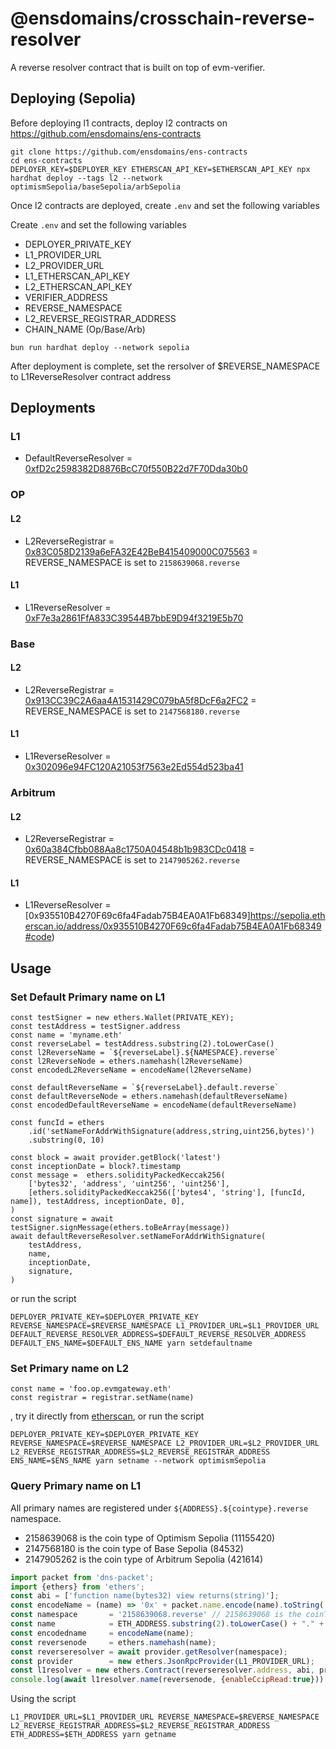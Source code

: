 # @ensdomains/crosschain-reverse-resolver

A reverse resolver contract that is built on top of evm-verifier.

## Deploying (Sepolia)

Before deploying l1 contracts, deploy l2 contracts on https://github.com/ensdomains/ens-contracts

```
git clone https://github.com/ensdomains/ens-contracts
cd ens-contracts
DEPLOYER_KEY=$DEPLOYER_KEY ETHERSCAN_API_KEY=$ETHERSCAN_API_KEY npx hardhat deploy --tags l2 --network optimismSepolia/baseSepolia/arbSepolia
```

Once l2 contracts are deployed, create `.env` and set the following variables

Create `.env` and set the following variables

- DEPLOYER_PRIVATE_KEY
- L1_PROVIDER_URL
- L2_PROVIDER_URL
- L1_ETHERSCAN_API_KEY
- L2_ETHERSCAN_API_KEY
- VERIFIER_ADDRESS
- REVERSE_NAMESPACE
- L2_REVERSE_REGISTRAR_ADDRESS
- CHAIN_NAME (Op/Base/Arb)
```
bun run hardhat deploy --network sepolia
```

After deployment is complete, set the rersolver of $REVERSE_NAMESPACE to L1ReverseResolver contract address

## Deployments

### L1

- DefaultReverseResolver = [0xfD2c2598382D8876BcC70f550B22d7F70Dda30b0](https://sepolia.etherscan.io/address/0xfD2c2598382D8876BcC70f550B22d7F70Dda30b0#code
)

### OP
#### L2
- L2ReverseRegistrar = [0x83C058D2139a6eFA32E42BeB415409000C075563](https://sepolia-optimism.etherscan.io/address/0x83C058D2139a6eFA32E42BeB415409000C075563#code
) = REVERSE_NAMESPACE is set to `2158639068.reverse`
#### L1
- L1ReverseResolver = [0xF7e3a2861FfA833C39544B7bbE9D94f3219E5b70](https://sepolia.etherscan.io/address/0xF7e3a2861FfA833C39544B7bbE9D94f3219E5b70#code)

### Base

#### L2
- L2ReverseRegistrar = [0x913CC39C2A6aa4A1531429C079bA5f8DcF6a2FC2](https://sepolia.basescan.org/address/0x913CC39C2A6aa4A1531429C079bA5f8DcF6a2FC2#code) = REVERSE_NAMESPACE is set to `2147568180.reverse`
#### L1
- L1ReverseResolver = [0x302096e94FC120A21053f7563e2Ed554d523ba41](https://sepolia.etherscan.io/address/0x302096e94FC120A21053f7563e2Ed554d523ba41#code
)

### Arbitrum

#### L2
- L2ReverseRegistrar = [0x60a384Cfbb088Aa8c1750A04548b1b983CDc0418](https://sepolia.arbiscan.io/address/0x60a384Cfbb088Aa8c1750A04548b1b983CDc0418#code
) = REVERSE_NAMESPACE is set to `2147905262.reverse`
#### L1
- L1ReverseResolver = [0x935510B4270F69c6fa4Fadab75B4EA0A1Fb68349]https://sepolia.etherscan.io/address/0x935510B4270F69c6fa4Fadab75B4EA0A1Fb68349#code)


## Usage

### Set Default Primary name on L1

```
const testSigner = new ethers.Wallet(PRIVATE_KEY); 
const testAddress = testSigner.address
const name = 'myname.eth'
const reverseLabel = testAddress.substring(2).toLowerCase()
const l2ReverseName = `${reverseLabel}.${NAMESPACE}.reverse`
const l2ReverseNode = ethers.namehash(l2ReverseName)
const encodedL2ReverseName = encodeName(l2ReverseName)

const defaultReverseName = `${reverseLabel}.default.reverse`
const defaultReverseNode = ethers.namehash(defaultReverseName)
const encodedDefaultReverseName = encodeName(defaultReverseName)

const funcId = ethers
    .id('setNameForAddrWithSignature(address,string,uint256,bytes)')
    .substring(0, 10)

const block = await provider.getBlock('latest')
const inceptionDate = block?.timestamp
const message =  ethers.solidityPackedKeccak256(
    ['bytes32', 'address', 'uint256', 'uint256'],
    [ethers.solidityPackedKeccak256(['bytes4', 'string'], [funcId, name]), testAddress, inceptionDate, 0],
)
const signature = await testSigner.signMessage(ethers.toBeArray(message))    
await defaultReverseResolver.setNameForAddrWithSignature(
    testAddress,
    name,
    inceptionDate,
    signature,
)
```

or run the script
```
DEPLOYER_PRIVATE_KEY=$DEPLOYER_PRIVATE_KEY REVERSE_NAMESPACE=$REVERSE_NAMESPACE L1_PROVIDER_URL=$L1_PROVIDER_URL DEFAULT_REVERSE_RESOLVER_ADDRESS=$DEFAULT_REVERSE_RESOLVER_ADDRESS DEFAULT_ENS_NAME=$DEFAULT_ENS_NAME yarn setdefaultname
```


### Set Primary name on L2

```
const name = 'foo.op.evmgateway.eth'
const registrar = registrar.setName(name)
```

, try it directly from [etherscan](https://goerli.etherscan.io/address/0xeEB5832Ea8732f7EF06d468E40F562c9D7347795), or run the script
```
DEPLOYER_PRIVATE_KEY=$DEPLOYER_PRIVATE_KEY REVERSE_NAMESPACE=$REVERSE_NAMESPACE L2_PROVIDER_URL=$L2_PROVIDER_URL L2_REVERSE_REGISTRAR_ADDRESS=$L2_REVERSE_REGISTRAR_ADDRESS ENS_NAME=$ENS_NAME yarn setname --network optimismSepolia
```

### Query Primary name on L1

All primary names are registered under `${ADDRESS}.${cointype}.reverse` namespace.

- 2158639068 is the coin type of Optimism Sepolia (11155420)
- 2147568180 is the coin type of Base Sepolia (84532)
- 2147905262 is the coin type of Arbitrum Sepolia (421614)

```js
import packet from 'dns-packet';
import {ethers} from 'ethers';
const abi = ['function name(bytes32) view returns(string)'];
const encodeName = (name) => '0x' + packet.name.encode(name).toString('hex')
const namespace       = '2158639068.reverse' // 2158639068 is the coinType of Optimism Sepolia (11155420)
const name            = ETH_ADDRESS.substring(2).toLowerCase() + "." + namespace
const encodedname     = encodeName(name);
const reversenode     = ethers.namehash(name);
const reverseresolver = await provider.getResolver(namespace);
const provider        = new ethers.JsonRpcProvider(L1_PROVIDER_URL);
const l1resolver = new ethers.Contract(reverseresolver.address, abi, provider);
console.log(await l1resolver.name(reversenode, {enableCcipRead:true}))
```

Using the script

```
L1_PROVIDER_URL=$L1_PROVIDER_URL REVERSE_NAMESPACE=$REVERSE_NAMESPACE L2_REVERSE_REGISTRAR_ADDRESS=$L2_REVERSE_REGISTRAR_ADDRESS ETH_ADDRESS=$ETH_ADDRESS yarn getname
```
